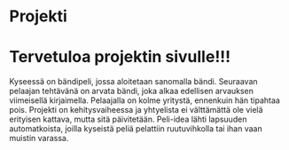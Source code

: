 # Projekti
# Tervetuloa projektin sivulle!!!
Kyseessä on bändipeli, jossa aloitetaan sanomalla bändi. Seuraavan pelaajan tehtävänä on arvata bändi, joka alkaa edellisen arvauksen viimeisellä kirjaimella. Pelaajalla on kolme yritystä, ennenkuin hän tipahtaa pois.
Projekti on kehitysvaiheessa ja yhtyelista ei välttämättä ole vielä erityisen kattava, mutta sitä päivitetään.
Peli-idea lähti lapsuuden automatkoista, joilla kyseistä peliä pelattiin ruutuvihkolla tai ihan vaan muistin varassa.
